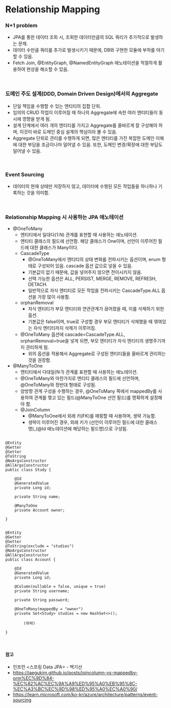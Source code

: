 # Relationship Mapping

### N+1 problem
* JPA를 통한 데이터 조회 시, 조회한 데이터만큼의 SQL 쿼리가 추가적으로 발생하는 문제.
* 데이터 수만큼 쿼리를 추가로 발생시키기 때문에, DB와 구현한 모듈에 부하를 야기할 수 있음.
* Fetch Join, @EntityGraph, @NamedEntityGraph 애노테이션을 적절하게 활용하여 현상을 해소할 수 있음.

<br>

### 도메인 주도 설계(DDD, Domain Driven Design)에서의 Aggregate
* 단일 책임을 수행할 수 있는 엔티티의 집합 단위.
* 임의의 CRUD 작업이 이루어질 때 하나의 Aggregate에 속한 여러 엔티티들이 동시에 영향을 받게 됨.
* 설계 단계에서 여러 개의 엔티티를 가지고 Aggregate를 올바르게 잘 구성해야 하며, 이것이 바로 도메인 중심 설계의 핵심이라 볼 수 있음.
* Aggregate 단위로 관리를 수행하게 되면, 많은 엔티티를 가진 복잡한 도메인 이해에 대한 부담을 조금이나마 덜어낼 수 있음. 또한, 도메인 변경/확장에 대한 부담도 덜어낼 수 있음.

<br>

### Event Sourcing
* 데이터의 현재 상태만 저장하지 않고, 데이터에 수행된 모든 작업들을 하나하나 기록하는 것을 의미함.

<br>

### Relationship Mapping 시 사용하는 JPA 애노테이션
* @OneToMany
	* 엔티티에서 일대다(1:N) 관계를 표현할 때 사용하는 애노테이션.
	* 엔티티 클래스의 필드에 선언함. 해당 클래스가 One이며, 선언이 이루어진 필드에 대한 클래스가 Many이다.
	* CascadeType
		* @OneToMany에서 엔티티의 상태 변화를 전파시키는 옵션이며, enum 형태로 구성되어 있음. cascade 옵션 값으로 넣을 수 있음.
		* 기본값이 없기 때문에, 값을 넣어주지 않으면 전이시키지 않음.
		* 선택 가능한 옵션은 ALL, PERSIST, MERGE, REMOVE, REFRESH, DETACH.
		* 일반적으로 자식 엔티티로 모든 작업을 전파시키는 CascadeType.ALL 옵션을 가장 많이 사용함.
	* orphanRemoval
		* 자식 엔티티가 부모 엔티티와 연관관계가 끊어졌을 때, 이를 삭제하기 위한 옵션.
		* 기본값은 false이며, true로 구성할 경우 부모 엔티티가 삭제했을 때 엮여있는 자식 엔티티까지 삭제가 이루어짐.
	* @OneToMany 옵션에 cascade=CascadeType.ALL, orphanRemoval=true을 넣게 되면, 부모 엔티티가 자식 엔티티의 생명주기까지 관리하게 됨.
		* 위의 옵션을 적용해서 Aggregate로 구성된 엔티티들을 올바르게 관리하는 것을 권장함.
* @ManyToOne
	* 엔티티에서 다대일(N:1) 관계를 표현할 때 사용하는 애노테이션.
	* @OneToMany와 마찬가지로 엔티티 클래스의 필드에 선언하며, @OneToMany와 정반대 형태로 구성됨.
	* 양방향 관계 구성을 수행하는 경우, @OneToMany 쪽에서 mappedBy를 사용하여 관계를 맺고 있는 필드(@ManyToOne 선언 필드)를 명확하게 설정해야 함.
	* @JoinColumn
		* @ManyToOne에서 외래 키(FK)를 매핑할 때 사용하며, 생략 가능함.
		* 생략이 이루어진 경우, 외래 키가 (선언이 이루어진 필드에 대한 클래스명)_(@Id 애노테이션에 해당하는 필드명)으로 구성됨.

```

@Entity 
@Getter 
@Setter 
@ToString 
@NoArgsConstructor 
@AllArgsConstructor 
public class Study {

    @Id 
    @GeneratedValue 
    private Long id;

    private String name;

    @ManyToOne 
    private Account owner;

}


@Entity 
@Getter 
@Setter 
@ToString(exclude = "studies") 
@NoArgsConstructor 
@AllArgsConstructor 
public class Account {

    @Id 
    @GeneratedValue 
    private Long id;

    @Column(nullable = false, unique = true) 
    private String username;

    private String password;

    @OneToMany(mappedBy = "owner")
    private Set<Study> studies = new HashSet<>();
	
		(하략)
	
}
```

<br>

#### 참고
* 인프런 <스프링 Data JPA> - 백기선
* https://jaegukim.github.io/posts/joincolumn-vs-mappedby-orm%EC%9D%84-%EC%82%AC%EC%9A%A9%ED%95%A0%EB%95%8C-%EC%A3%BC%EC%9D%98%ED%95%A0%EC%A0%90/
* https://learn.microsoft.com/ko-kr/azure/architecture/patterns/event-sourcing
